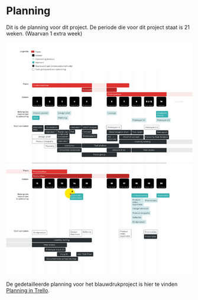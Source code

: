 # Planning

Dit is de planning voor dit project. De periode die voor dit project staat is 21 weken. (Waarvan 1 extra week)

![Planning](content/planning.png)





De gedetailleerde planning voor het blauwdrukproject is hier te vinden [Planning in Trello](https://trello.com/b/c9hxmmP8/project-blauwdruk).

